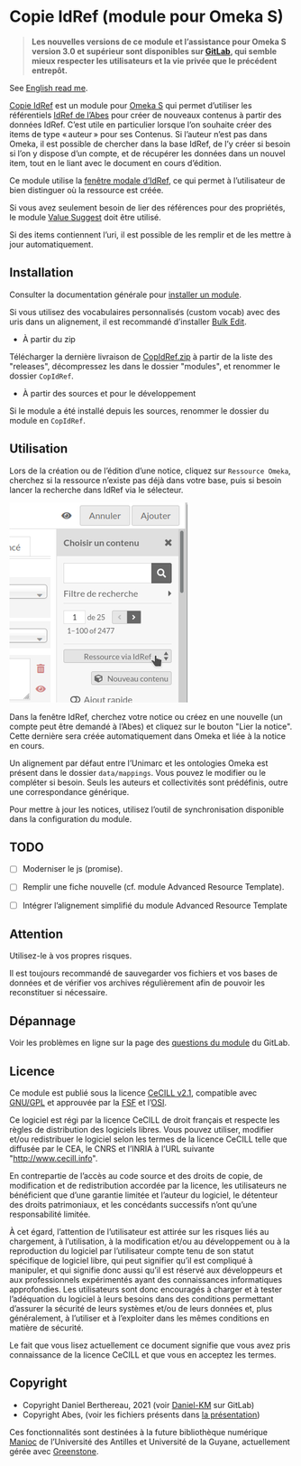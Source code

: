 Copie IdRef (module pour Omeka S)
=================================

> __Les nouvelles versions de ce module et l’assistance pour Omeka S version 3.0
> et supérieur sont disponibles sur [GitLab], qui semble mieux respecter les
> utilisateurs et la vie privée que le précédent entrepôt.__

See [English read me].

[Copie IdRef] est un module pour [Omeka S] qui permet d’utiliser les référentiels [IdRef de l’Abes]
pour créer de nouveaux contenus à partir des données IdRef. C’est utile en
particulier lorsque l’on souhaite créer des items de type « auteur » pour ses
Contenus. Si l’auteur n’est pas dans Omeka, il est possible de chercher dans la
base IdRef, de l’y créer si besoin si l’on y dispose d’un compte, et de
récupérer les données dans un nouvel item, tout en le liant avec le document en
cours d’édition.

Ce module utilise la [fenêtre modale d’IdRef], ce qui permet à l’utilisateur de
bien distinguer où la ressource est créée.

Si vous avez seulement besoin de lier des références pour des propriétés, le
module [Value Suggest] doit être utilisé.

Si des items contiennent l’uri, il est possible de les remplir et de les mettre
à jour automatiquement.


Installation
------------

Consulter la documentation générale pour [installer un module].

Si vous utilisez des vocabulaires personnalisés (custom vocab) avec des uris
dans un alignement, il est recommandé d’installer [Bulk Edit].

* À partir du zip

Télécharger la dernière livraison de [CopIdRef.zip] à partir de la liste des "releases",
décompressez les dans le dossier "modules", et renommer le dossier `CopIdRef`.

* À partir des sources et pour le développement

Si le module a été installé depuis les sources, renommer le dossier du module en `CopIdRef`.


Utilisation
-----------

Lors de la création ou de l’édition d’une notice, cliquez sur `Ressource Omeka`,
cherchez si la ressource n’existe pas déjà dans votre base, puis si besoin
lancer la recherche dans IdRef via le sélecteur.

![bouton IdRef](data/images/bouton_idref.png)

Dans la fenêtre IdRef, cherchez votre notice ou créez en une nouvelle (un compte
peut être demandé à l’Abes) et cliquez sur le bouton "Lier la notice". Cette
dernière sera créée automatiquement dans Omeka et liée à la notice en cours.

Un alignement par défaut entre l’Unimarc et les ontologies Omeka est présent
dans le dossier `data/mappings`. Vous pouvez le modifier ou le compléter si
besoin. Seuls les auteurs et collectivités sont prédéfinis, outre une
correspondance générique.

Pour mettre à jour les notices, utilisez l’outil de synchronisation disponible
dans la configuration du module.


TODO
----

- [ ] Moderniser le js (promise).
- [ ] Remplir une fiche nouvelle (cf. module Advanced Resource Template).
- [ ] Intégrer l’alignement simplifié du module Advanced Resource Template


Attention
---------

Utilisez-le à vos propres risques.

Il est toujours recommandé de sauvegarder vos fichiers et vos bases de données
et de vérifier vos archives régulièrement afin de pouvoir les reconstituer si
nécessaire.


Dépannage
---------

Voir les problèmes en ligne sur la page des [questions du module] du GitLab.


Licence
-------

Ce module est publié sous la licence [CeCILL v2.1], compatible avec [GNU/GPL] et
approuvée par la [FSF] et l’[OSI].

Ce logiciel est régi par la licence CeCILL de droit français et respecte les
règles de distribution des logiciels libres. Vous pouvez utiliser, modifier
et/ou redistribuer le logiciel selon les termes de la licence CeCILL telle que
diffusée par le CEA, le CNRS et l’INRIA à l’URL suivante "http://www.cecill.info".

En contrepartie de l’accès au code source et des droits de copie, de
modification et de redistribution accordée par la licence, les utilisateurs ne
bénéficient que d’une garantie limitée et l’auteur du logiciel, le détenteur des
droits patrimoniaux, et les concédants successifs n’ont qu’une responsabilité
limitée.

À cet égard, l’attention de l’utilisateur est attirée sur les risques liés au
chargement, à l’utilisation, à la modification et/ou au développement ou à la
reproduction du logiciel par l’utilisateur compte tenu de son statut spécifique
de logiciel libre, qui peut signifier qu’il est compliqué à manipuler, et qui
signifie donc aussi qu’il est réservé aux développeurs et aux professionnels
expérimentés ayant des connaissances informatiques approfondies. Les
utilisateurs sont donc encouragés à charger et à tester l’adéquation du logiciel
à leurs besoins dans des conditions permettant d’assurer la sécurité de leurs
systèmes et/ou de leurs données et, plus généralement, à l’utiliser et à
l’exploiter dans les mêmes conditions en matière de sécurité.

Le fait que vous lisez actuellement ce document signifie que vous avez pris
connaissance de la licence CeCILL et que vous en acceptez les termes.


Copyright
---------

* Copyright Daniel Berthereau, 2021 (voir [Daniel-KM] sur GitLab)
* Copyright Abes, (voir les fichiers présents dans [la présentation])

Ces fonctionnalités sont destinées à la future bibliothèque numérique [Manioc]
de l’Université des Antilles et Université de la Guyane, actuellement gérée avec
[Greenstone].


[Copie IdRef]: https://gitlab.com/Daniel-KM/Omeka-S-module-CopIdRef
[English read me]: https://gitlab.com/Daniel-KM/Omeka-S-module-CopIdRef/blob/master/README.md
[Omeka S]: https://omeka.org/s
[IdRef de l’Abes]: https://www.idref.fr
[fenêtre modale d’IdRef]:  http://documentation.abes.fr/aideidrefdeveloppeur/index.html#installation
[Value Suggest]: https://github.com/omeka-s-modules/ValueSuggest
[installer un module]: https://omeka.org/s/docs/user-manual/modules/#installing-modules
[CopIdRef.zip]: https://gitlab.com/Daniel-KM/Omeka-S-module-CopIdRef/-/releases
[Bulk Edit]: https://gitlab.com/Daniel-KM/Omeka-S-module-BulkEdit
[questions du module]: https://gitlab.com/Daniel-KM/Omeka-S-module-CopIdRef/-/issues
[CeCILL v2.1]: https://www.cecill.info/licences/Licence_CeCILL_V2.1-en.html
[GNU/GPL]: https://www.gnu.org/licenses/gpl-3.0.html
[FSF]: https://www.fsf.org
[OSI]: http://opensource.org
[MIT]: http://opensource.org/licenses/MIT
[la présentation]: http://documentation.abes.fr/aideidrefdeveloppeur/index.html
[Manioc]: http://www.manioc.org
[Greenstone]: http://www.greenstone.org
[GitLab]: https://gitlab.com/Daniel-KM
[Daniel-KM]: https://gitlab.com/Daniel-KM "Daniel Berthereau"
